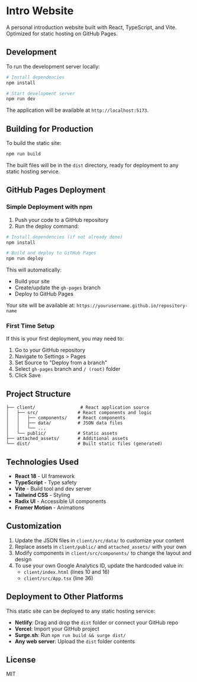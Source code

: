 # Intro Website

A personal introduction website built with React, TypeScript, and Vite. Optimized for static hosting on GitHub Pages.

## Development

To run the development server locally:

```bash
# Install dependencies
npm install

# Start development server
npm run dev
```

The application will be available at `http://localhost:5173`.

## Building for Production

To build the static site:

```bash
npm run build
```

The built files will be in the `dist` directory, ready for deployment to any static hosting service.

## GitHub Pages Deployment

### Simple Deployment with npm

1. Push your code to a GitHub repository
2. Run the deploy command:

```bash
# Install dependencies (if not already done)
npm install

# Build and deploy to GitHub Pages
npm run deploy
```

This will automatically:

- Build your site
- Create/update the `gh-pages` branch
- Deploy to GitHub Pages

Your site will be available at: `https://yourusername.github.io/repository-name`

### First Time Setup

If this is your first deployment, you may need to:

1. Go to your GitHub repository
2. Navigate to Settings > Pages
3. Set Source to "Deploy from a branch"
4. Select `gh-pages` branch and `/ (root)` folder
5. Click Save

## Project Structure

```
├── client/                 # React application source
│   ├── src/               # React components and logic
│   │   ├── components/    # React components
│   │   ├── data/          # JSON data files
│   │   └── ...
│   └── public/            # Static assets
├── attached_assets/       # Additional assets
└── dist/                  # Built static files (generated)
```

## Technologies Used

- **React 18** - UI framework
- **TypeScript** - Type safety
- **Vite** - Build tool and dev server
- **Tailwind CSS** - Styling
- **Radix UI** - Accessible UI components
- **Framer Motion** - Animations

## Customization

1. Update the JSON files in `client/src/data/` to customize your content
2. Replace assets in `client/public/` and `attached_assets/` with your own
3. Modify components in `client/src/components/` to change the layout and design
4. To use your own Google Analytics ID, update the hardcoded value in:
    - `client/index.html` (lines 10 and 16)
    - `client/src/App.tsx` (line 36)

## Deployment to Other Platforms

This static site can be deployed to any static hosting service:

- **Netlify**: Drag and drop the `dist` folder or connect your GitHub repo
- **Vercel**: Import your GitHub project
- **Surge.sh**: Run `npm run build && surge dist/`
- **Any web server**: Upload the `dist` folder contents

## License

MIT